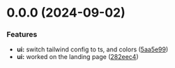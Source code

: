 # 0.0.0 (2024-09-02)


### Features

* **ui:** switch tailwind config to ts, and colors ([5aa5e99](https://github.com/dsebastien/knowii-laravel/commit/5aa5e99b0dcbe06a87e7186a47afaae917348721))
* **ui:** worked on the landing page ([282eec4](https://github.com/dsebastien/knowii-laravel/commit/282eec4a2ed30bded081b5bdd8a7d408c0158867))



